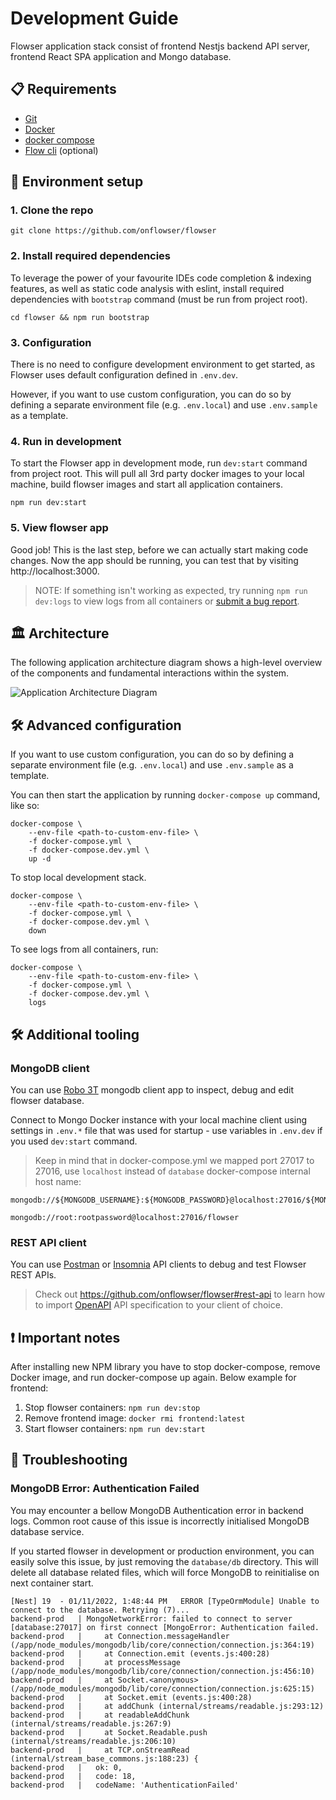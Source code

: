 # Development Guide

Flowser application stack consist of frontend Nestjs backend API server, frontend React SPA application and Mongo database.

## 📋 Requirements
- [Git](https://git-scm.com/book/en/v2/Getting-Started-Installing-Git)
- [Docker](https://docs.docker.com/get-docker/)
- [docker compose](https://docs.docker.com/compose/install/)
- [Flow cli](https://docs.onflow.org/flow-cli/) (optional)

## 👋 Environment setup

### 1. Clone the repo

```
git clone https://github.com/onflowser/flowser
```

### 2. Install required dependencies

To leverage the power of your favourite IDEs code completion & indexing features, as well as static code analysis with eslint, install required dependencies with `bootstrap` command (must be run from project root).
```
cd flowser && npm run bootstrap
```

### 3. Configuration

There is no need to configure development environment to get started, as Flowser uses default configuration defined in `.env.dev`.

However, if you want to use custom configuration, you can do so by defining a separate environment file (e.g. `.env.local`) and use `.env.sample` as a template.

### 4. Run in development

To start the Flowser app in development mode, run `dev:start` command from project root. This will pull all 3rd party docker images to your local machine, build flowser images and start all application containers.

```
npm run dev:start
```

### 5. View flowser app

Good job! This is the last step, before we can actually start making code changes. Now the app should be running, you can test that by visiting http://localhost:3000.

> NOTE: If something isn't working as expected, try running `npm run dev:logs` to view logs from all containers or [submit a bug report](https://github.com/onflowser/flowser/issues/new?assignees=bartolomej&labels=bug%2C+feedback&template=bug_report.md&title=).

## 🏛 Architecture

The following application architecture diagram shows a high-level overview of the components and fundamental interactions within the system.

![Application Architecture Diagram](https://github.com/onflowser/flowser/blob/935db7ac88abe6641686b44fb6f2a4ab4ec4a02e/docs/images/application-architecture-diagram.png?raw=true)

## 🛠️ Advanced configuration

If you want to use custom configuration, you can do so by defining a separate environment file (e.g. `.env.local`) and use `.env.sample` as a template.

You can then start the application by running `docker-compose up` command, like so:

```
docker-compose \
    --env-file <path-to-custom-env-file> \
    -f docker-compose.yml \
    -f docker-compose.dev.yml \
    up -d
```

To stop local development stack.

```
docker-compose \
    --env-file <path-to-custom-env-file> \
    -f docker-compose.yml \
    -f docker-compose.dev.yml \
    down
```

To see logs from all containers, run:

```
docker-compose \
    --env-file <path-to-custom-env-file> \
    -f docker-compose.yml \
    -f docker-compose.dev.yml \
    logs
```

## 🛠️ Additional tooling

### MongoDB client

You can use [Robo 3T](https://robomongo.org/) mongodb client app to inspect, debug and edit flowser database.

Connect to Mongo Docker instance with your local machine client using settings in `.env.*` file that was used for startup - use variables in `.env.dev` if you used `dev:start` command.

> Keep in mind that in docker-compose.yml we mapped port 27017 to 27016, use ````localhost```` instead of ```database``` docker-compose internal host name:

```
mongodb://${MONGODB_USERNAME}:${MONGODB_PASSWORD}@localhost:27016/${MONGODB_DATABASE}

mongodb://root:rootpassword@localhost:27016/flowser
```

### REST API client

You can use [Postman](https://postman.com) or [Insomnia](https://insomnia.rest) API clients to debug and test Flowser REST APIs.

> Check out https://github.com/onflowser/flowser#rest-api to learn how to import [OpenAPI](https://www.openapis.org/) API specification to your client of choice.

## ❗ Important notes

After installing new NPM library you have to stop docker-compose, remove Docker image, and run docker-compose up again. Below example for frontend:

1. Stop flowser containers: `npm run dev:stop`
2. Remove frontend image: `docker rmi frontend:latest`
3. Start flowser containers: `npm run dev:start`

## 🙋 Troubleshooting

### MongoDB Error: Authentication Failed

You may encounter a bellow MongoDB Authentication error in backend logs. Common root cause of this issue is incorrectly initialised MongoDB database service.

If you started flowser in development or production environment, you can easily solve this issue, by just removing the `database/db` directory. This will delete all database related files, which will force MongoDB to reinitialise on next container start.

```
[Nest] 19  - 01/11/2022, 1:48:44 PM   ERROR [TypeOrmModule] Unable to connect to the database. Retrying (7)...
backend-prod   | MongoNetworkError: failed to connect to server [database:27017] on first connect [MongoError: Authentication failed.
backend-prod   |     at Connection.messageHandler (/app/node_modules/mongodb/lib/core/connection/connection.js:364:19)
backend-prod   |     at Connection.emit (events.js:400:28)
backend-prod   |     at processMessage (/app/node_modules/mongodb/lib/core/connection/connection.js:456:10)
backend-prod   |     at Socket.<anonymous> (/app/node_modules/mongodb/lib/core/connection/connection.js:625:15)
backend-prod   |     at Socket.emit (events.js:400:28)
backend-prod   |     at addChunk (internal/streams/readable.js:293:12)
backend-prod   |     at readableAddChunk (internal/streams/readable.js:267:9)
backend-prod   |     at Socket.Readable.push (internal/streams/readable.js:206:10)
backend-prod   |     at TCP.onStreamRead (internal/stream_base_commons.js:188:23) {
backend-prod   |   ok: 0,
backend-prod   |   code: 18,
backend-prod   |   codeName: 'AuthenticationFailed'
```
